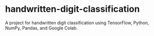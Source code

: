 # handwritten-digit-classification
A project for handwritten digit classification using TensorFlow, Python, NumPy, Pandas, and Google Colab.
